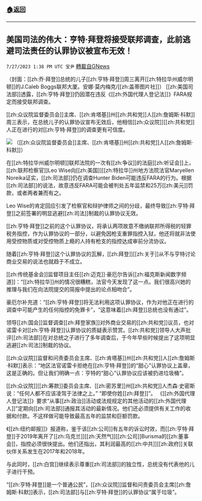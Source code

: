 ###  [:house:返回](README.md)
---


## 美国司法的伟大：亨特·拜登将接受联邦调查，此前逃避司法责任的认罪协议被宣布无效！
`7/27/2023 1:38 PM UTC 宝尹` [轉載自GNews](https://gnews.org/articles/1492263)

（封面：[[zh:乔·拜登]]总统的儿子[[zh:亨特·拜登]]周三离开[[zh:特拉华州威尔明顿]]的J.Caleb Boggs联邦大厦。安娜·莫内梅克/[[zh:盖蒂图片社]]）
[[zh:美国司法部]]透露，[[zh:亨特·拜登]]仍因潜在违反《[[zh:外国代理人登记法]]》FARA规定而接受联邦调查。

[[zh:众议院监督委员会]]主席、[[zh:肯塔基]]州[[zh:共和党]]人[[zh:詹姆斯·科默]]周三表示，在总统儿子的认罪协议宣布无效后，他相信[[zh:众议院]][[zh:共和党]]人正在进行的对[[zh:亨特·拜登]]的调查更有可信度。

![](https://i.imgur.com/le37p9Y.jpg)
（[[zh:众议院监督委员会]]主席、[[zh:肯塔基]]州[[zh:共和党]]人[[zh:詹姆斯·科默]]）

在[[zh:特拉华州威尔明顿]]联邦法院的一次有[[zh:争议]]的法庭[[zh:听证会]]上，[[zh:联邦检察官]]Leo Wise向[[zh:美国]][[zh:特拉华]]州地方法院法官Maryellen Noreika证实，[[zh:司法部]]仍在调查Hunter Biden可能违反FARA的行为。根据[[zh:司法部]]的说法，故意违反FARA可能会被判处五年监禁和25万[[zh:美元]]罚款，或者两者兼而有之。

Leo Wise的肯定回应引发了检察官和辩护律师之间的分歧，最终导致[[zh:亨特·拜登]]之前签署的明显逃避[[zh:司法]]制裁的认罪协议无效。

[[zh:亨特·拜登]]之前的这个认罪协议，将承认两项故意不缴纳联邦所得税的轻罪税务指控，作为认罪协议的一部分，以避免因枪支重罪指控入狱，他还将就非法使用受控物质或对受控物质上瘾的人持有枪支的指控达成审前分流协议。

随着[[zh:亨特·拜登]]这个认罪协议的瓦解，[[zh:拜登]][[zh:关于]]从不与亨特讨论商业交易的说法也就趋于不成立。

[[zh:传统基金会]]监督项目主任[[zh:迈克]]·豪厄尔告诉[[zh:福克斯新闻数字频道]]：“[[zh:特拉华]]州的情况很糟糕，法官今天发现了这一点。我们很高兴她的推理与我们在向法院提交的简报中提出的论点相吻合”。

豪厄尔补充道：“[[zh:亨特·拜登]]将无法利用这项认罪协议，作为对他正在进行的调查中可能产生的任何指控的免罪卡”，“这意味着[[zh:拜登]]总统也没有通过”。

领导[[zh:国会]]监督调查[[zh:拜登家族]]对外商业交易的[[zh:共和党]]议员，也对诺雷卡对[[zh:亨特·拜登]]认罪协议的质疑表示赞赏。[[zh:共和党]]领导人大声批评[[zh:司法部]]在对总统之子进行了多年调查后，于今年早些时候提出了这项明显逃避[[zh:司法]]制裁的协议。

[[zh:众议院]]监督和问责委员会主席、[[zh:肯塔基]]州[[zh:共和党]]人[[zh:詹姆斯·科默]]表示：“地区法官诺雷卡拒绝在[[zh:亨特·拜登]]的“甜心”认罪协议上盖章，这是正确的。但让我们明确一点：亨特的“甜心”认罪协议应该被扔进垃圾桶”。

[[zh:众议院]][[zh:筹款]]委员会主席、[[zh:密苏里]]州[[zh:共和党]]人杰森·史密斯说：“任何人都不应该凌驾于法律之上。” “即使你姓[[zh:拜登]]”。
《[[zh:外国代理人登记法]]》要求“从事[[zh:政治]]活动或法规规定的其他活动的[[zh:外国代理人]]”定期向[[zh:司法部]]通报其活动的最新情况。他们还必须提供有关工作的收据和付款。不这样做可能导致最高五年的监禁和巨额罚款。

《[[zh:纽约邮报]]》报道称，鉴于该[[zh:公司]]有五年的诉讼时效，而[[zh:亨特·拜登]]于2019年离开了[[zh:乌克兰]][[zh:天然气]][[zh:公司]]Burisma的[[zh:董事会]]，指控必须很快提出。他们还指出，其利润最高的[[zh:中共]][[zh:政府]]关联伙伴关系发生在2017年和2018年。

与此同时，[[zh:白宫]]继续表示尊重[[zh:司法部]]的独立性，总统没有代表他的儿子进行干预。

“[[zh:亨特·拜登]]是一个普通公民”，[[zh:众议院]]监督和问责委员会主席[[zh:詹姆斯·科默]]表示，[[zh:司法部]]与[[zh:亨特·拜登]]的认罪协议“属于垃圾”。
